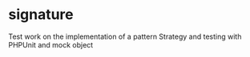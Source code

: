 # signature
Test work on the implementation of a pattern Strategy and testing with PHPUnit and mock object

